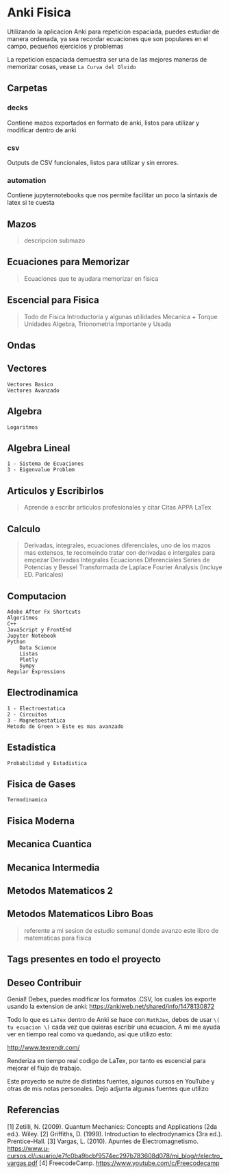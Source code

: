 # Anki Fisica
Utilizando la aplicacion Anki para repeticion espaciada,
puedes estudiar de manera ordenada, ya sea recordar ecuaciones
que son populares en el campo, pequeños ejercicios y problemas

La repeticion espaciada demuestra ser una de las mejores maneras
de memorizar cosas, vease `La Curva del Olvido`


## Carpetas
### decks
Contiene mazos exportados en formato de anki, listos para utilizar y modificar dentro de anki
### csv
Outputs de CSV funcionales, listos para utilizar y sin errores.
### automation
Contiene jupyternotebooks que nos permite facilitar un poco la sintaxis de latex si te cuesta

## Mazos
> descripcion
    submazo

## Ecuaciones para Memorizar
> Ecuaciones que te ayudara memorizar en fisica

## Escencial para Fisica
> Todo de Fisica Introductoria y algunas utilidades
    Mecanica + Torque
    Unidades
    Algebra, Trionometria Importante y Usada

## Ondas

## Vectores
    Vectores Basico
    Vectores Avanzado

## Algebra
    Logaritmos

## Algebra Lineal
    1 - Sistema de Ecuaciones
    3 - Eigenvalue Problem

## Articulos y Escribirlos
> Aprende a escribr articulos profesionales y citar
    Citas APPA
    LaTex

## Calculo
> Derivadas, integrales, ecuaciones diferenciales, uno de los mazos mas extensos, te recomeindo tratar con derivadas e intergales para empezar
    Derivadas
    Integrales
    Ecuaciones Diferenciales
        Series de Potencias y Bessel
        Transformada de Laplace
    Fourier Analysis (incluye ED. Paricales)

## Computacion
    Adobe After Fx Shortcuts
    Algoritmos
    C++
    JavaScript y FrontEnd
    Jupyter Notebook
    Python
        Data Science
        Listas
        Plotly
        Sympy
    Regular Expressions

## Electrodinamica
    1 - Electroestatica
    2 - Circuitos
    3 - Magnetoestatica
    Metodo de Green > Este es mas avanzado

## Estadistica
    Probabilidad y Estadistica

## Fisica de Gases
    Termodinamica

## Fisica Moderna

## Mecanica Cuantica

## Mecanica Intermedia

## Metodos Matematicos 2

## Metodos Matematicos Libro Boas
> referente a mi sesion de estudio semanal donde avanzo este libro de matematicas para fisica


## Tags presentes en todo el proyecto


## Deseo Contribuir
Genial! Debes, puedes modificar los formatos .CSV, los cuales los exporte usando la extension de anki:
https://ankiweb.net/shared/info/1478130872

Todo lo que es `LaTex` dentro de Anki se hace con `MathJax`, debes de usar `\( tu ecuacion \)` cada vez que quieras escribir una ecuacion. A mi me ayuda ver en tiempo real como va quedando, asi que utilizo esto:

http://www.texrendr.com/

Renderiza en tiempo real codigo de LaTex, por tanto es escencial para mejorar el flujo de trabajo.

Este proyecto se nutre de distintas fuentes, algunos cursos en YouTube y otras de mis notas personales.
Dejo adjunta algunas fuentes que utilizo

## Referencias

[1] Zetilli, N. (2009). Quantum Mechanics: Concepts and Applications (2da ed.). Wiley.
[2] Griffiths, D. (1999). Introduction to electrodynamics (3ra ed.). Prentice-Hall.
[3] Vargas, L. (2010). Apuntes de Electromagnetismo. https://www.u-cursos.cl/usuario/e7fc0ba9bcbf9574ec297b783608d078/mi_blog/r/electro_vargas.pdf
[4] FreecodeCamp. https://www.youtube.com/c/Freecodecamp
